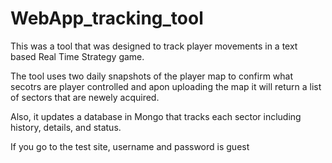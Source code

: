 # WebApp_tracking_tool

This was a tool that was designed to track player movements in a text based Real Time Strategy game.

The tool uses two daily snapshots of the player map to confirm what secotrs are player controlled and apon uploading the map it will return a list of sectors that are newely acquired. 

Also, it updates a database in Mongo that tracks each sector including history, details, and status.

If you go to the test site, username and password is guest
